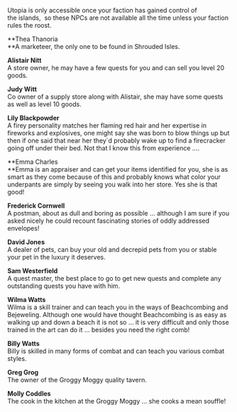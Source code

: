 Utopia is only accessible once your faction has gained control of the islands,  so these NPCs are not available all the time unless your faction rules the roost.

**Thea Thanoria  
**A marketeer, the only one to be found in Shrouded Isles.

**Alistair Nitt**  
A store owner, he may have a few quests for you and can sell you level 20 goods.

**Judy Witt**  
Co owner of a supply store along with Alistair, she may have some quests as well as level 10 goods.

**Lily Blackpowder**  
A firey personality matches her flaming red hair and her expertise in fireworks and explosives, one might say she was born to blow things up but then if one said that near her they\`d probably wake up to find a firecracker going off under their bed. Not that I know this from experience ....

**Emma Charles  
**Emma is an appraiser and can get your items identified for you, she is as smart as they come because of this and probably knows what color your underpants are simply by seeing you walk into her store. Yes she is that good!

**Frederick Cornwell**  
A postman, about as dull and boring as possible ... although I am sure if you asked nicely he could recount fascinating stories of oddly addressed envelopes!

**David Jones**  
A dealer of pets, can buy your old and decrepid pets from you or stable your pet in the luxury it deserves.

**Sam Westerfield**  
A quest master, the best place to go to get new quests and complete any outstanding quests you have with him.

**Wilma Watts**  
Wilma is a skill trainer and can teach you in the ways of Beachcombing and Bejeweling. Although one would have thought Beachcombing is as easy as walking up and down a beach it is not so ... it is very difficult and only those trained in the art can do it ... besides you need the right comb!

**Billy Watts**  
Billy is skilled in many forms of combat and can teach you various combat styles.

**Greg Grog**  
The owner of the Groggy Moggy quality tavern.

**Molly Coddles**  
The cook in the kitchen at the Groggy Moggy ... she cooks a mean souffle!